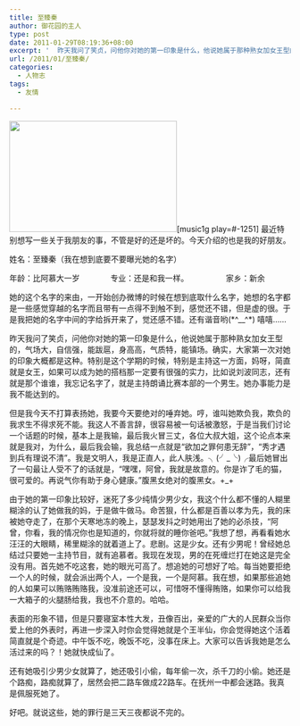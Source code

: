```yaml
---
title: 至臻秦
author: 御花园的主人
type: post
date: 2011-01-29T08:19:36+08:00
excerpt: '  昨天我问了笑贞，问他你对她的第一印象是什么，他说她属于那种熟女加女王型的，气场大，自信强，能跋扈，身高高，气质特，能镇场。确实，大家第一次对她的印象大概都是这种。特别是这个学期的时候，特别是主持这一方面，妈呀，简直就是女王，如果可以成为她的搭档那一定要有很强的实力，比如说刘波同志，还有就是那个谁谁，我忘记名字了，就是主持朗诵比赛本部的一个男生。她办事能力是我不能达到的。'
url: /2011/01/至臻秦/
categories:
  - 人物志
tags:
  - 友情

---
```

<a href="http://landlord.tk/wp-content/uploads/2011/01/http_imgload1.jpg" class="highslide-image" onclick="return hs.expand(this);"><img class="alignleft size-medium wp-image-90" title="http_imgload" src="http://landlord.tk/wp-content/uploads/2011/01/http_imgload1-300x199.jpg" alt="" width="300" height="199" srcset="/wp-content/uploads/2011/01/http_imgload1-300x199.jpg 300w, /wp-content/uploads/2011/01/http_imgload1.jpg 670w" sizes="(max-width: 300px) 100vw, 300px" /></a>[music1g play=#-1251] 最近特别想写一些关于我朋友的事，不管是好的还是坏的。今天介绍的也是我的好朋友。

姓名：至臻秦（我在想到底要不要曝光她的名字）

年龄：比阿慕大一岁              专业：还是和我一样。                 家乡：新余

她的这个名字的来由，一开始创办微博的时候在想到底取什么名字，她想的名字都是一些感觉穿越的名字而且带有一点得不到触不到，感觉还不错，但是虚的很。于是我把她的名字中间的字给拆开来了，觉还感不错。还有谐音哟(\*^__^\*) 嘻嘻……

昨天我问了笑贞，问他你对她的第一印象是什么，他说她属于那种熟女加女王型的，气场大，自信强，能跋扈，身高高，气质特，能镇场。确实，大家第一次对她的印象大概都是这种。特别是这个学期的时候，特别是主持这一方面，妈呀，简直就是女王，如果可以成为她的搭档那一定要有很强的实力，比如说刘波同志，还有就是那个谁谁，我忘记名字了，就是主持朗诵比赛本部的一个男生。她办事能力是我不能达到的。

但是我今天不打算表扬她，我要今天要绝对的唾弃她。哼，谁叫她欺负我，欺负的我求生不得求死不能。我这人不善言辞，很容易被一句话被激怒，于是当我们讨论一个话题的时候，基本上是我输，最后我火冒三丈，各位大叔大姐，这个论点本来就是我对，为什么，最后我会输，我总结一点就是“欲加之罪何患无辞”，“秀才遇到兵有理说不清”。我是文明人，我是正直人，此人肤浅。╮(╯\_╰)╭最后她冒出了一句最让人受不了的话就是，“嘿嘿，阿曾，我就是故意的。你是诈了毛的猫，很可爱的。再说气你有助于身心健康。”腹黑女绝对的腹黑女。+\_+

由于她的第一印象比较好，迷死了多少纯情少男少女，我这个什么都不懂的人糊里糊涂的认了她做我的妈，于是做牛做马。命苦狠，什么都是百善以孝为先，我的床被她夺走了，在那个天寒地冻的晚上，瑟瑟发抖之时她用出了她的必杀技，“阿曾，你看，我的情况你也是知道的，你就将就的睡你爸吧。”我想了想，再看看她水汪汪的大眼睛，稀里糊涂的就着道上了。悲剧。这是少女。还有少男呢！曾经她总结过只要她一主持节目，就有追慕者。我现在发现，男的在死缠烂打在她这是完全没有用。首先她不吃这套，她的眼光可高了。想追她的可想好了哈。每当她要拒绝一个人的时候，就会派出两个人，一个是我，一个是阿慕。我在想，如果那些追她的人如果可以贿赂贿赂我，没准前途还可以，可惜呀不懂得贿赂，如果你可以给我一大箱子的火腿肠给我，我也不介意的。哈哈。

表面的形象不错，但是只要寝室本性大发，丑像百出，亲爱的广大的人民群众当你爱上他的外表时，再进一步深入时你会觉得她就是个王半仙，你会觉得她这个活着简直就是个奇迹。中午饭不吃，晚饭不吃，没事在床上。大家可以告诉我她是怎么活过来的吗？！她就快成仙了。

还有她吸引少男少女就算了，她还吸引小偷，每年偷一次，杀千刀的小偷。她还是个路痴，路痴就算了，居然会把二路车做成22路车。在抚州一中都会迷路。我真是佩服死她了。

好吧。就说这些，她的罪行是三天三夜都说不完的。